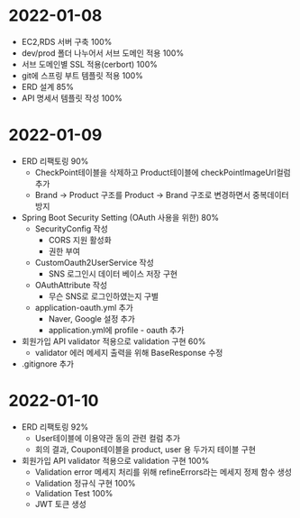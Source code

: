 # 2022-01-08
* EC2,RDS 서버 구축 100%
* dev/prod 폴더 나누어서 서브 도메인 적용 100%
* 서브 도메인별 SSL 적용(cerbort) 100%
* git에 스프링 부트 템플릿 적용 100%
* ERD 설계 85%
* API 명세서 템플릿 작성 100%

# 2022-01-09
* ERD 리팩토링 90%
  * CheckPoint테이블을 삭제하고 Product테이블에 checkPointImageUrl컬럼 추가
  * Brand -> Product 구조를 Product -> Brand 구조로 변경하면서 중복데이터 방지
* Spring Boot Security Setting (OAuth 사용을 위한) 80%
  * SecurityConfig 작성
    * CORS 지원 활성화
    * 권한 부여
  * CustomOauth2UserService 작성 
    * SNS 로그인시 데이터 베이스 저장 구현
  * OAuthAttribute 작성
    * 무슨 SNS로 로그인하였는지 구별
  * application-oauth.yml 추가
    * Naver, Google 설정 추가
    * application.yml에 profile - oauth 추가
* 회원가입 API validator 적용으로 validation 구현 60%
  * validator 에러 메세지 출력을 위해 BaseResponse 수정
* .gitignore 추가
  
# 2022-01-10
* ERD 리팩토링 92%
  * User테이블에 이용약관 동의 관련 컬럼 추가
  * 회의 결과, Coupon테이블을 product, user 용 두가지 테이블 구현
* 회원가입 API validator 적용으로 validation 구현 100%
  * Validation error 메세지 처리를 위해 refineErrors라는 메세지 정제 함수 생성
  * Validation 정규식 구현 100%
  * Validation Test 100%
  * JWT 토큰 생성 